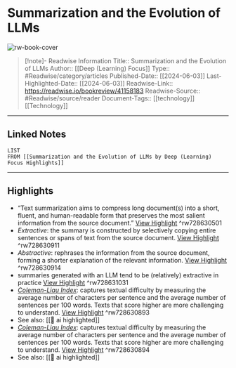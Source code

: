 # Summarization and the Evolution of LLMs

![rw-book-cover](https://readwise-assets.s3.amazonaws.com/static/images/article2.74d541386bbf.png)
<br>
>[!note]- Readwise Information
>Title:: Summarization and the Evolution of LLMs
>Author:: [[Deep (Learning) Focus]]
>Type:: #Readwise/category/articles
>Published-Date:: [[2024-06-03]]
>Last-Highlighted-Date:: [[2024-06-03]]
>Readwise-Link:: https://readwise.io/bookreview/41158183
>Readwise-Source:: #Readwise/source/reader
>Document-Tags:: [[technology]] [[Technology]] 
--- 

## Linked Notes
```dataview
LIST
FROM [[Summarization and the Evolution of LLMs by Deep (Learning) Focus Highlights]]
```

---

## Highlights
- “Text summarization aims to compress long document(s) into a short, fluent, and human-readable form that preserves the most salient information from the source document.” [View Highlight](https://readwise.io/open/728630501) ^rw728630501
- *Extractive*: the summary is constructed by selectively copying entire sentences or spans of text from the source document. [View Highlight](https://readwise.io/open/728630911) ^rw728630911
- *Abstractive*: rephrases the information from the source document, forming a shorter explanation of the relevant information. [View Highlight](https://readwise.io/open/728630914) ^rw728630914
- summaries generated with an LLM tend to be (relatively) extractive in practice [View Highlight](https://readwise.io/open/728631031) ^rw728631031
- *[Coleman-Liau Index](https://substack.com/redirect/af189de7-087c-415c-8a1d-c05c50ff7b16?j=eyJ1IjoiMmc3a2xqIn0.uzdTzNmnO6ouD8B9Cxd6K3-0mXi5lgUXgnQWQGjtJkI)*: captures textual difficulty by measuring the average number of characters per sentence and the average number of sentences per 100 words. Texts that score higher are more challenging to understand. [View Highlight](https://readwise.io/open/728630893) ^rw728630893 
- See also: [[👻 ai highlighted]] 
- *[Coleman-Liau Index](https://substack.com/redirect/af189de7-087c-415c-8a1d-c05c50ff7b16?j=eyJ1IjoiMmc3a2xqIn0.uzdTzNmnO6ouD8B9Cxd6K3-0mXi5lgUXgnQWQGjtJkI)*: captures textual difficulty by measuring the average number of characters per sentence and the average number of sentences per 100 words. Texts that score higher are more challenging to understand. [View Highlight](https://readwise.io/open/728630894) ^rw728630894 
- See also: [[👻 ai highlighted]] 
